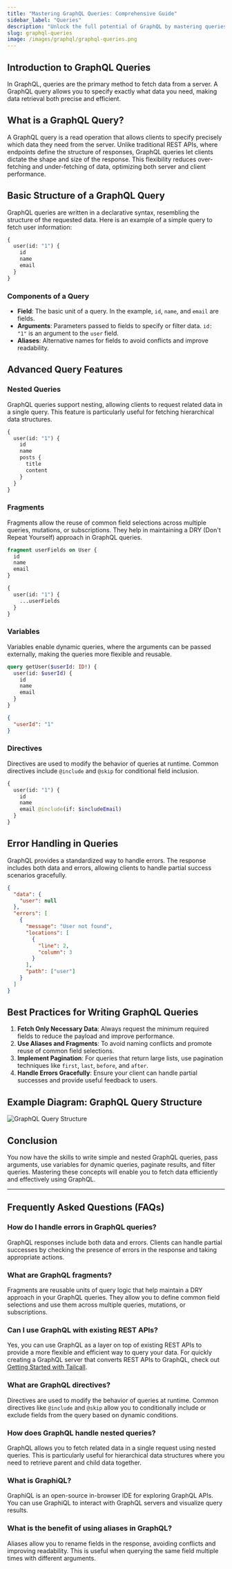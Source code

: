 ```yaml
---
title: "Mastering GraphQL Queries: Comprehensive Guide"
sidebar_label: "Queries"
description: "Unlock the full potential of GraphQL by mastering queries. Learn how to fetch data efficiently with detailed examples and best practices."
slug: graphql-queries
image: /images/graphql/graphql-queries.png
---
```


## Introduction to GraphQL Queries

In GraphQL, queries are the primary method to fetch data from a server. A GraphQL query allows you to specify exactly what data you need, making data retrieval both precise and efficient.

## What is a GraphQL Query?

A GraphQL query is a read operation that allows clients to specify precisely which data they need from the server. Unlike traditional REST APIs, where endpoints define the structure of responses, GraphQL queries let clients dictate the shape and size of the response. This flexibility reduces over-fetching and under-fetching of data, optimizing both server and client performance.

## Basic Structure of a GraphQL Query

GraphQL queries are written in a declarative syntax, resembling the structure of the requested data. Here is an example of a simple query to fetch user information:

```graphql
{
  user(id: "1") {
    id
    name
    email
  }
}
```

### Components of a Query

- **Field**: The basic unit of a query. In the example, `id`, `name`, and `email` are fields.
- **Arguments**: Parameters passed to fields to specify or filter data. `id: "1"` is an argument to the `user` field.
- **Aliases**: Alternative names for fields to avoid conflicts and improve readability.

## Advanced Query Features

### Nested Queries

GraphQL queries support nesting, allowing clients to request related data in a single query. This feature is particularly useful for fetching hierarchical data structures.

```graphql
{
  user(id: "1") {
    id
    name
    posts {
      title
      content
    }
  }
}
```

### Fragments

Fragments allow the reuse of common field selections across multiple queries, mutations, or subscriptions. They help in maintaining a DRY (Don't Repeat Yourself) approach in GraphQL queries.

```graphql
fragment userFields on User {
  id
  name
  email
}

{
  user(id: "1") {
    ...userFields
  }
}
```

### Variables

Variables enable dynamic queries, where the arguments can be passed externally, making the queries more flexible and reusable.

```graphql
query getUser($userId: ID!) {
  user(id: $userId) {
    id
    name
    email
  }
}
```

```json
{
  "userId": "1"
}
```

### Directives

Directives are used to modify the behavior of queries at runtime. Common directives include `@include` and `@skip` for conditional field inclusion.

```graphql
{
  user(id: "1") {
    id
    name
    email @include(if: $includeEmail)
  }
}
```

## Error Handling in Queries

GraphQL provides a standardized way to handle errors. The response includes both data and errors, allowing clients to handle partial success scenarios gracefully.

```json
{
  "data": {
    "user": null
  },
  "errors": [
    {
      "message": "User not found",
      "locations": [
        {
          "line": 2,
          "column": 3
        }
      ],
      "path": ["user"]
    }
  ]
}
```

## Best Practices for Writing GraphQL Queries

1. **Fetch Only Necessary Data**: Always request the minimum required fields to reduce the payload and improve performance.
2. **Use Aliases and Fragments**: To avoid naming conflicts and promote reuse of common field selections.
3. **Implement Pagination**: For queries that return large lists, use pagination techniques like `first`, `last`, `before`, and `after`.
4. **Handle Errors Gracefully**: Ensure your client can handle partial successes and provide useful feedback to users.

## Example Diagram: GraphQL Query Structure

![GraphQL Query Structure](../static/images/graphql/graphql-queries.png)

## Conclusion

You now have the skills to write simple and nested GraphQL queries, pass arguments, use variables for dynamic queries, paginate results, and filter queries. Mastering these concepts will enable you to fetch data efficiently and effectively using GraphQL.

---

## Frequently Asked Questions (FAQs)

### How do I handle errors in GraphQL queries?

GraphQL responses include both data and errors. Clients can handle partial successes by checking the presence of errors in the response and taking appropriate actions.

### What are GraphQL fragments?

Fragments are reusable units of query logic that help maintain a DRY approach in your GraphQL queries. They allow you to define common field selections and use them across multiple queries, mutations, or subscriptions.

### Can I use GraphQL with existing REST APIs?

Yes, you can use GraphQL as a layer on top of existing REST APIs to provide a more flexible and efficient way to query your data. For quickly creating a GraphQL server that converts REST APIs to GraphQL, check out [Getting Started with Tailcall](/docs).

### What are GraphQL directives?

Directives are used to modify the behavior of queries at runtime. Common directives like `@include` and `@skip` allow you to conditionally include or exclude fields from the query based on dynamic conditions.

### How does GraphQL handle nested queries?

GraphQL allows you to fetch related data in a single request using nested queries. This is particularly useful for hierarchical data structures where you need to retrieve parent and child data together.

### What is GraphiQL?

GraphiQL is an open-source in-browser IDE for exploring GraphQL APIs. You can use GraphiQL to interact with GraphQL servers and visualize query results.

### What is the benefit of using aliases in GraphQL?

Aliases allow you to rename fields in the response, avoiding conflicts and improving readability. This is useful when querying the same field multiple times with different arguments.
